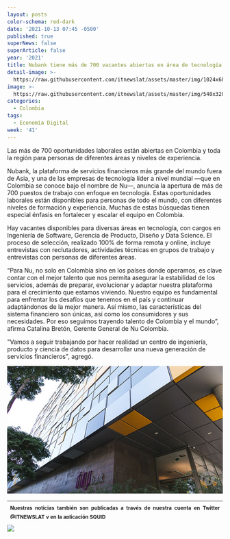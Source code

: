 ```yaml
---
layout: posts
color-schema: red-dark
date: '2021-10-13 07:45 -0500'
published: true
superNews: false
superArticle: false
year: '2021'
title: Nubank tiene más de 700 vacantes abiertas en área de tecnología
detail-image: >-
  https://raw.githubusercontent.com/itnewslat/assets/master/img/1024x680/Nubank-g.jpg
image: >-
  https://raw.githubusercontent.com/itnewslat/assets/master/img/540x320/Nubank-p.jpg
categories:
  - Colombia
tags:
  - Economía Digital
week: '41'
---
```

Las más de 700 oportunidades laborales están abiertas en Colombia y toda la región para personas de diferentes áreas y niveles de experiencia.
 
Nubank, la plataforma de servicios financieros más grande del mundo fuera de Asia, y una de las empresas de tecnología líder a nivel mundial —que en Colombia se conoce bajo el nombre de Nu—, anuncia la apertura de más de 700 puestos de trabajo con enfoque en tecnología. Estas oportunidades laborales están disponibles para personas de todo el mundo, con diferentes niveles de formación y experiencia. Muchas de estas búsquedas tienen especial énfasis en fortalecer y escalar el equipo en Colombia.
 
Hay vacantes disponibles para diversas áreas en tecnología, con cargos en Ingeniería de Software, Gerencia de Producto, Diseño y Data Science. El proceso de selección, realizado 100% de forma remota y online, incluye entrevistas con reclutadores, actividades técnicas en grupos de trabajo y entrevistas con personas de diferentes áreas.
 
“Para Nu, no solo en Colombia sino en los países donde operamos, es clave contar con el mejor talento que nos permita asegurar la estabilidad de los servicios, además de preparar, evolucionar y adaptar nuestra plataforma para el crecimiento que estamos viviendo. Nuestro equipo es fundamental para enfrentar los desafíos que tenemos en el país y continuar adaptándonos de la mejor manera. Así mismo, las características del sistema financiero son únicas, así como los consumidores y sus necesidades. Por eso seguimos trayendo talento de Colombia y el mundo”, afirma Catalina Bretón, Gerente General de Nu Colombia.
 
"Vamos a seguir trabajando por hacer realidad un centro de ingeniería, producto y ciencia de datos para desarrollar una nueva generación de servicios financieros", agregó.

![](https://raw.githubusercontent.com/itnewslat/assets/master/img/540x320/Nubank-p.jpg)

<table style="height: 42px;" width="569">
<tbody>
<tr>
<td style="text-align: justify;"><sub><strong>Nuestras noticias también son publicadas a través de nuestra cuenta en Twitter <a href="https://twitter.com/itnewslat?lang=es">@ITNEWSLAT</a> y en la aplicación <a href="https://squidapp.co/en/">SQUID</a></strong></sub></td>
</tr>
</tbody>
</table>

<img src="https://tracker.metricool.com/c3po.jpg?hash=56f88a41e39ab42c063cc51676587a04"/>